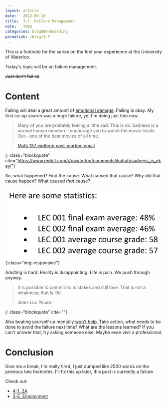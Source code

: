 ```yaml
---
layout: article
date:   2022-09-18
title:  3-F. Failure Management
note:   TODO
categories: blogUWOnboarding
permalink: /blog/3-F
---
```

This is a footnote for the series on the first year experience at the University of Waterloo.

Today's topic will be on failure management.

~~Just don't fail ez~~.

# Content

Failing will deal a great amount of [emotional damage](https://www.youtube.com/watch?v=TsSP-nHjZ0Q). Failing is okay. My first co-op search was a huge failure, yet I'm doing just fine now.

> Many of you are probably feeling a little sad. This is ok. Sadness is a normal human emotion. I encourage you to watch the movie Inside Out - one of the best movies of all time.
> <footer class="blockquote-footer"><a href="https://www.reddit.com/r/uwaterloo/comments/jkahuh/sadness_is_okay/">Math 137 midterm post-mortem email</a></footer>
{: class="blockquote" cite="https://www.reddit.com/r/uwaterloo/comments/jkahuh/sadness_is_okay/"}

So, what happened? Find the cause. What caused that cause? Why did that cause happen? What caused *that* cause?

![WHY](/images/Please_why.png){:class="img-responsive"}

Adulting is hard. Reality is disappointing. Life is pain. We push through anyway.

> It is possible to commit no mistakes and still lose. That is not a weakness; that is life.
> <footer class="blockquote-footer">Jean-Luc Picard</footer>
{: class="blockquote" cite=""}

Also beating yourself up mentally [won't help](https://www.reddit.com/r/getdisciplined/comments/eld88t/advice_stop_treating_yourself_like_youre_some/). Take action, what needs to be done to avoid the failure next time? What are the lessons learned? If you can't answer that, try asking someone else. Maybe even visit a professional.

# Conclusion

Give me a break, I'm really tired, I just dumped like 2500 words on the previous two footnotes. I'll fix this up later, this post is currently a failure.

Check out:

* [4-1. 2A](/blog/4-1)
* [3-E. Employment](/blog/3-E)

